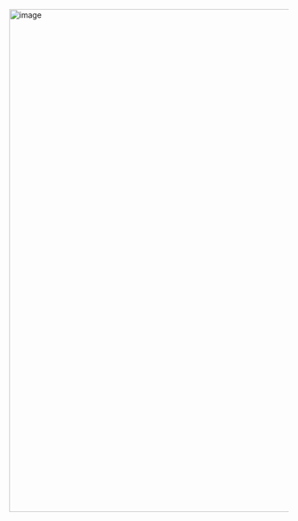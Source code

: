 <img width="1618" height="908" alt="image" src="https://github.com/user-attachments/assets/a8f500d1-1130-4299-b7cb-411e4e6017dd" />
